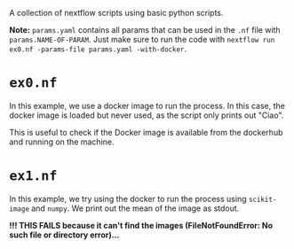A collection of nextflow scripts using basic python scripts.

**Note:** `params.yaml` contains all params that can be used in the `.nf` file with `params.NAME-OF-PARAM`. Just make sure to run the code with `nextflow run ex0.nf -params-file params.yaml -with-docker`.

# `ex0.nf`

In this example, we use a docker image to run the process. In this case, the docker image is loaded but never used, as the script only prints out "Ciao".

This is useful to check if the Docker image is available from the dockerhub and running on the machine.

# `ex1.nf`

In this example, we try using the docker to run the process using `scikit-image` and `numpy`.
We print out the mean of the image as stdout.

**!!! THIS FAILS because it can't find the images (FileNotFoundError: No such file or directory error)...**

